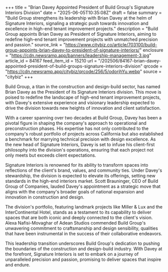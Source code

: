+++
title = "Brian Davey Appointed President of Build Group's Signature Interiors Division"
date = "2025-06-05T10:35:08Z"
draft = false
summary = "Build Group strengthens its leadership with Brian Davey at the helm of Signature Interiors, signaling a strategic push towards innovation and excellence in high-end tenant improvement projects."
description = "Build Group appoints Brian Davey as President of Signature Interiors, aiming to redefine high-end tenant improvement projects with unmatched precision and passion."
source_link = "https://www.citybiz.co/article/703100/build-group-appoints-brian-davey-to-president-of-signature-interiors/"
enclosure = "https://cdn.newsramp.app/banners/leadership-management-3.jpg"
article_id = 84167
feed_item_id = 15210
url = "/202506/84167-brian-davey-appointed-president-of-build-groups-signature-interiors-division"
qrcode = "https://cdn.newsramp.app/citybiz/qrcode/256/5/odorjhYu.webp"
source = "citybiz"
+++

<p>Build Group, a titan in the construction and design-build sector, has named Brian Davey as the President of its Signature Interiors division. This move is poised to redefine the landscape of high-end tenant improvement projects, with Davey's extensive experience and visionary leadership expected to drive the division towards new heights of innovation and client satisfaction.</p><p>With a career spanning over two decades at Build Group, Davey has been a pivotal figure in shaping the company's approach to operational and preconstruction phases. His expertise has not only contributed to the company's robust portfolio of projects across California but also established a benchmark for marrying technical precision with design excellence. As the new head of Signature Interiors, Davey is set to infuse his client-first philosophy into the division's operations, ensuring that each project not only meets but exceeds client expectations.</p><p>Signature Interiors is renowned for its ability to transform spaces into reflections of the client's brand, values, and community ties. Under Davey's stewardship, the division is expected to elevate its offerings, setting new standards in the high-end interiors market. Scott Brauninger, CEO of Build Group of Companies, lauded Davey's appointment as a strategic move that aligns with the company's broader goals of national expansion and innovation in construction and design.</p><p>The division's portfolio, featuring landmark projects like Miller & Lux and the InterContinental Hotel, stands as a testament to its capability to deliver spaces that are both iconic and deeply connected to the client's vision. Alexa Nafisi-Movaghar of Adean Studios commended Build Group's unwavering commitment to craftsmanship and design sensibility, qualities that have been instrumental in the success of their collaborative endeavors.</p><p>This leadership transition underscores Build Group's dedication to pushing the boundaries of the construction and design-build industry. With Davey at the forefront, Signature Interiors is set to embark on a journey of unparalleled precision and passion, promising to deliver spaces that inspire and endure.</p>